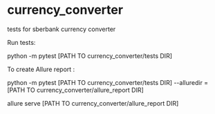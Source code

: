 # currency_converter
tests for sberbank currency converter

Run tests: 

python -m pytest [PATH TO currency_converter/tests DIR]


To create Allure report :

python -m pytest [PATH TO currency_converter/tests DIR] --alluredir = [PATH TO currency_converter/allure_report DIR]

allure serve [PATH TO currency_converter/allure_report DIR]
